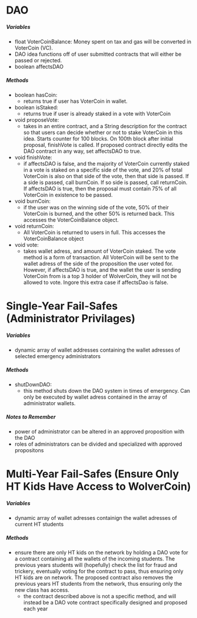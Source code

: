 # DAO
##### Variables
- float VoterCoinBalance: Money spent on tax and gas will be converted in VoterCoin (VC).
- DAO idea functions off of user submitted contracts that will either be passed or rejected.
- boolean affectsDAO
##### Methods
- boolean hasCoin: 
    - returns true if user has VoterCoin in wallet.
- boolean isStaked: 
    - returns true if user is already staked in a vote with VoterCoin
- void proposeVote: 
   - takes in an entire contract, and a String description for the contract so that users can decide whether or not to stake VoterCoin in this idea. Starts counter for 100 blocks. On 100th block after initial proposal, finishVote is called. If proposed contract directly edits the DAO contract in any way, set affectsDAO to true.
- void finishVote: 
    - if affectsDAO is false, and the majority of VoterCoin currently staked in a vote is staked on a specific side of the vote, and 20% of total VoterCoin is also on that side of the vote, then that side is passed. If a side is passed, call burnCoin. If so side is passed, call returnCoin. If affectsDAO is true, then the proposal must contain 75% of all VoterCoin in existence to be passed.
- void burnCoin: 
    - if the user was on the winning side of the vote, 50% of their VoterCoin is burned, and the other 50% is returned back. This accesses the VoterCoinBalance object.
- void returnCoin: 
    - All VoterCoin is returned to users in full. This accesses the VoterCoinBalance object
- void vote: 
    - takes wallet adress, and amount of VoterCoin staked. The vote method is a form of transaction. All VoterCoin will be sent to the wallet adress of the side of the proposition the user voted for. However, if affectsDAO is true, and the wallet the user is sending VoterCoin from is a top 3 holder of WolverCoin, they will not be allowed to vote. Ingore this extra case if affectsDao is false.
# Single-Year Fail-Safes (Administrator Privilages)
##### Variables
- dynamic array of wallet addresses containing the wallet adresses of selected emergency administrators
##### Methods
- shutDownDAO: 
    - this method shuts down the DAO system in times of emergency. Can only be executed by wallet adress contained in the array of administrator wallets.
##### Notes to Remember
- power of administrator can be altered in an approved proposition with the DAO
- roles of administrators can be divided and specialized with approved propositons
# Multi-Year Fail-Safes (Ensure Only HT Kids Have Access to WolverCoin)
##### Variables
- dynamic array of wallet adresses containign the wallet adresses of current HT students
##### Methods
- ensure there are only HT kids on the network by holding a DAO vote for a contract containing all the wallets of the incoming students. The previous years students will (hopefully) check the list for fraud and trickery, eventually voting for the contract to pass, thus ensuring only HT kids are on network. The proposed contract also removes the previous years HT students from the network, thus ensuring only the new class has access.
    - the contract described above is not a specific method, and will instead be a DAO vote contract specifically designed and proposed each year


